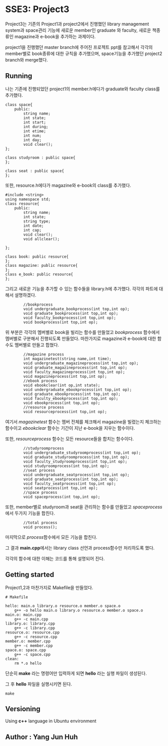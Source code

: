 # SSE3: Project3

Project3는 기존의 Project1과 project2에서 진행했던 library management system과 space관리 기능에 새로운 member인 graduate 와 faculty, 새로운 책종류인 magazine과 e-book을 추가하는 과제이다.

project1을 진행했던 master branch에 주어진 프로젝트 ppt를 참고해서 각각의 member별로 book종류에 대한 규칙을 추가했으며, space기능을 추가했던 project2 branch와 merge했다. 

## Running

나는 기존에 진행되었던 project1의 member.h에다가 graduate와 faculty class를 추가했다.

````
class space{
	public:
		string name;
		int state;
		int start;
		int during;
		int etime;
		int num;
		int day;
		void clear();
};

class studyroom : public space{
};

class seat : public space{
};

`````

또한, resource.h에다가 magazine와 e-book의 class를 추가했다. 

`````````
#include <string>
using namespace std;
class resource{
	public:
		string name;
		int state;
		string type;
		int date;
		int cap;
		void clear();
		void allclear();

};

class book: public resource{
};
class magazine: public resource{
};
class e_book: public resource{
};

``````````````````

그리고 새로운 기능을 추가할 수 있는 함수들을 library.h에 추가했다. 각각의 파트에 대해서 설명하겠다.

```````````
		//bookprocess
		void undergraduate_bookprocess(int top,int op);
		void graduate_bookprocess(int top,int op);
		void faculty_bookprocess(int top,int op);
		void bookprocess(int top,int op);
````````````````

위 부분은 각각의 멤버별로 book을 빌리는 함수를 만들었고 *bookprocess* 함수에서 멤버별로 구분해서 진행되도록 만들었다.
마찬가지로 magazine과 e-book에 대한 함수도 멤버별로 만들고 합쳤다.

``````````
		//magazine process
		int magazinetest(string name,int time);
		void undergraduate_magazineprocess(int top,int op);
		void graduate_magazineprocess(int top,int op);
		void faculty_magazineprocess(int top,int op);
		void magazineprocess(int top,int op);
		//ebook process
		void ebookclear(int op,int state);
		void undergraduate_ebookprocess(int top,int op);
		void graduate_ebookprocess(int top,int op);
		void faculty_ebookprocess(int top,int op);
		void ebookprocess(int top,int op);
		//resource process
		void resourceprocess(int top,int op);
``````````

여기서 *magazinetest* 함수는 멤버 전체를 체크해서 magazine을 빌렸는지 체크하는 함수이고 *ebookclear* 함수는 기간이 지난 e-book을 지우는 함수이다.

또한, *resourceprocess* 함수는 모든 resource들을 합치는 함수이다.

``````````
		//studyroomprocess
		void undergraduate_studyroomprocess(int top,int op);
		void graduate_studyroomprocess(int top,int op);
		void faculty_studyroomprocess(int top,int op);	
		void studyroomprocess(int top,int op);
		//seat process
		void undergraduate_seatprocess(int top,int op);
		void graduate_seatprocess(int top,int op);
		void faculty_seatprocess(int top,int op);
		void seatprocess(int top,int op);
		//space process
		void spaceprocess(int top,int op);
``````````````

또한, member별로 studyroom과 seat을 관리하는 함수를 만들었고 *spaceprocess* 에서 두가지 기능을 합친다.

``````````````
		//total process
		void process();
``````````````

마지막으로 *process*함수에서 모든 기능을 합친다.

그 결과 **main.cpp**에서는 library class 선언과 process함수만 처리하도록 했다.

각각의 함수에 대한 이해는 코드를 통해 설명되어 진다.

## Getting started

 Project1,2과 마찬가지로 Makefile을 만들었다.

``` 
# Makefile

hello: main.o library.o resource.o member.o space.o
	g++ -o hello main.o library.o resource.o member.o space.o
main.o: main.cpp
	g++ -c main.cpp	
library.o: library.cpp
	g++ -c library.cpp
resource.o: resource.cpp
	g++ -c resource.cpp	
member.o: member.cpp
	g++ -c member.cpp
space.o: space.cpp
	g++ -c space.cpp	
clean:	
	rm *.o hello
```

단순히 **make** 라는 명령어만 입력하게 되면 **hello** 라는 실행 파일이 생성된다.

그 후 **hello** 파일을 실행시키면 된다.

```
make

```

## Versioning

 Using **c++** language in Ubuntu environment

## Author : Yang Jun Huh


